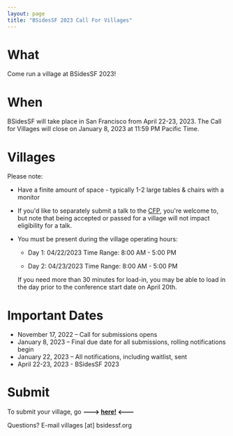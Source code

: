 ```yaml
---
layout: page
title: "BSidesSF 2023 Call For Villages"
---
```


# **What**

Come run a village at BSidesSF 2023!

# **When**

BSidesSF will take place in San Francisco from April 22-23, 2023. The Call for Villages will close on January 8, 2023 at 11:59 PM Pacific Time.

# **Villages**

Please note:

* Have a finite amount of space - typically 1-2 large tables & chairs with a monitor

* If you'd like to separately submit a talk to the [CFP](/cfp), you're welcome to, but note that being accepted or passed for a village will not impact eligibility for a talk.

* You must be present during the village operating hours:

  * Day 1: 04/22/2023 Time Range: 8:00 AM - 5:00 PM

  * Day 2: 04/23/2023 Time Range: 8:00 AM - 5:00 PM

  If you need more than 30 minutes for load-in, you may be able to load in the day prior to the conference start date on April 20th.

# **Important Dates**

- November 17, 2022 – Call for submissions opens
- January 8, 2023 – Final due date for all submissions, rolling notifications begin
- January 22, 2023 – All notifications, including waitlist, sent
- April 22-23, 2023 - BSidesSF 2023

# **Submit**

To submit your village, go **---> [here!](https://docs.google.com/forms/d/e/1FAIpQLSdpqBUkWq0vI9YrQG9s7JkWlCuoSLNnE0sCMFqMKTfawhyujQ/viewform) <---**

Questions? E-mail villages [at] bsidessf.org

